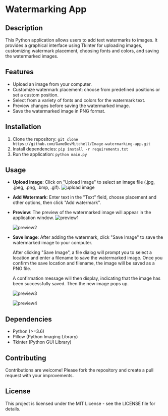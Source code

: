 # Watermarking App

## Description

This Python application allows users to add text watermarks to images. It provides a graphical interface using Tkinter for uploading images, customizing watermark placement, choosing fonts and colors, and saving the watermarked images.

## Features

- Upload an image from your computer.
- Customize watermark placement: choose from predefined positions or set a custom position.
- Select from a variety of fonts and colors for the watermark text.
- Preview changes before saving the watermarked image.
- Save the watermarked image in PNG format.

## Installation

1. Clone the repository:
   `git clone https://github.com/GameDevMitchell/Image-watermarking-app.git`
2. Install dependencies:
   `pip install -r requirements.txt`
3. Run the application:
   `python main.py`


## Usage

- **Upload Image**: Click on "Upload Image" to select an image file (.jpg, .jpeg, .png, .bmp, .gif).
  ![upload image](https://github.com/GameDevMitchell/Image-watermarking-app/assets/146736445/bd8a0687-b293-4fe5-96d0-7f6f04795bdd)

- **Add Watermark**: Enter text in the "Text" field, choose placement and other options, then click "Add watermark".
- **Preview**: The preview of the watermarked image will appear in the application window.
  ![preview1](https://github.com/GameDevMitchell/Image-watermarking-app/assets/146736445/def99739-7f00-449d-a56b-e1b05b8b7a73)




  
  ![preview2](https://github.com/GameDevMitchell/Image-watermarking-app/assets/146736445/e8b37dc8-65a4-4379-90c8-4263d53b7bad)


- **Save Image**: After adding the watermark, click "Save Image" to save the watermarked image to your computer.
  
  After clicking "Save Image", a file dialog will prompt you to select a location and enter a filename to save the watermarked image. Once you confirm the save location and filename, the image will be saved as a PNG file.

  A confirmation message will then display, indicating that the image has been successfully saved. Then the new image pops up.

  ![preview3](https://github.com/GameDevMitchell/Image-watermarking-app/assets/146736445/167f4f42-3301-4d2d-a434-18153146b656)



  ![preview4](https://github.com/GameDevMitchell/Image-watermarking-app/assets/146736445/d8c8c0e6-4764-4ae6-b839-25313a43580c)



## Dependencies

- Python (>=3.6)
- Pillow (Python Imaging Library)
- Tkinter (Python GUI Library)

## Contributing

Contributions are welcome! Please fork the repository and create a pull request with your improvements.

## License

This project is licensed under the MIT License - see the LICENSE file for details.

   
